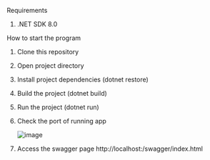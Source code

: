 Requirements
1. .NET SDK 8.0

How to start the program
1. Clone this repository
2. Open project directory
3. Install project dependencies (dotnet restore)
4. Build the project (dotnet build)
5. Run the project (dotnet run)
6. Check the port of running app

   ![image](https://github.com/user-attachments/assets/8e63ac5e-2e35-494d-bb16-3afdd65633c6)
7. Access the swagger page http://localhost:<port number>/swagger/index.html
